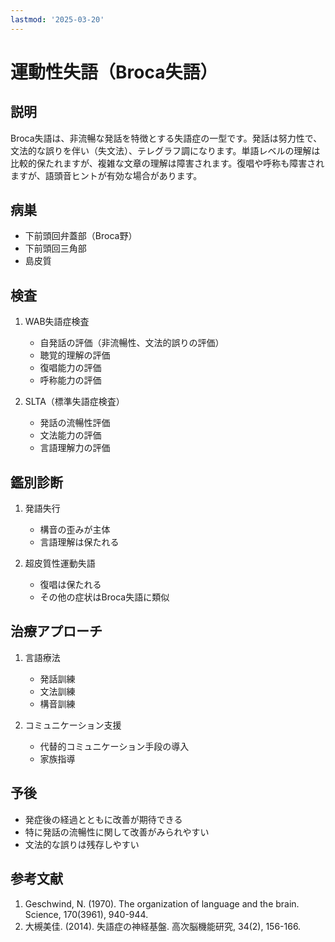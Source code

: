 ```yaml
---
lastmod: '2025-03-20'
---
```


# 運動性失語（Broca失語）

## 説明

Broca失語は、非流暢な発話を特徴とする失語症の一型です。発話は努力性で、文法的な誤りを伴い（失文法）、テレグラフ調になります。単語レベルの理解は比較的保たれますが、複雑な文章の理解は障害されます。復唱や呼称も障害されますが、語頭音ヒントが有効な場合があります。

## 病巣

- 下前頭回弁蓋部（Broca野）
- 下前頭回三角部
- 島皮質

## 検査

1. WAB失語症検査

   - 自発話の評価（非流暢性、文法的誤りの評価）
   - 聴覚的理解の評価
   - 復唱能力の評価
   - 呼称能力の評価

2. SLTA（標準失語症検査）
   - 発話の流暢性評価
   - 文法能力の評価
   - 言語理解力の評価

## 鑑別診断

1. 発語失行

   - 構音の歪みが主体
   - 言語理解は保たれる

2. 超皮質性運動失語
   - 復唱は保たれる
   - その他の症状はBroca失語に類似

## 治療アプローチ

1. 言語療法

   - 発話訓練
   - 文法訓練
   - 構音訓練

2. コミュニケーション支援
   - 代替的コミュニケーション手段の導入
   - 家族指導

## 予後

- 発症後の経過とともに改善が期待できる
- 特に発話の流暢性に関して改善がみられやすい
- 文法的な誤りは残存しやすい

## 参考文献

1. Geschwind, N. (1970). The organization of language and the brain. Science, 170(3961), 940-944.
2. 大槻美佳. (2014). 失語症の神経基盤. 高次脳機能研究, 34(2), 156-166.
